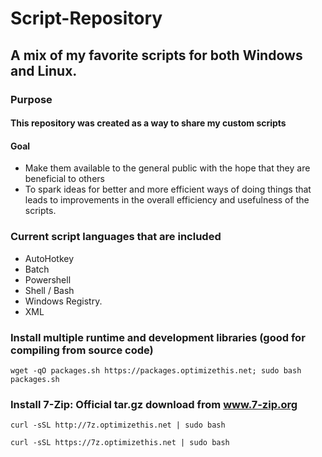 # Script-Repository
## A mix of my favorite scripts for both Windows and Linux.

### Purpose
#### This repository was created as a way to share my custom scripts

#### Goal
  - Make them available to the general public with the hope that they are beneficial to others
  - To spark ideas for better and more efficient ways of doing things that leads to improvements in the overall efficiency and usefulness of the scripts.
  
### Current script languages that are included
  - AutoHotkey
  - Batch
  - Powershell
  - Shell / Bash
  - Windows Registry.
  - XML

### Install multiple runtime and development libraries (good for compiling from source code)
```
wget -qO packages.sh https://packages.optimizethis.net; sudo bash packages.sh
```

### Install 7-Zip: Official tar.gz download from www.7-zip.org
```
curl -sSL http://7z.optimizethis.net | sudo bash
```
```
curl -sSL https://7z.optimizethis.net | sudo bash
```
